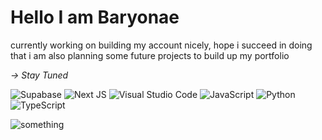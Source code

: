 # Hello I am Baryonae
currently working on building my account nicely, hope i succeed in doing that
i am also planning some future projects to build up my portfolio

*-> Stay Tuned*


![Supabase](https://img.shields.io/badge/Supabase-3ECF8E?style=for-the-badge&logo=supabase&logoColor=white)
![Next JS](https://img.shields.io/badge/Next-black?style=for-the-badge&logo=next.js&logoColor=white)
![Visual Studio Code](https://img.shields.io/badge/Visual%20Studio%20Code-0078d7.svg?style=for-the-badge&logo=visual-studio-code&logoColor=white)
![JavaScript](https://img.shields.io/badge/javascript-%23323330.svg?style=for-the-badge&logo=javascript&logoColor=%23F7DF1E)
![Python](https://img.shields.io/badge/python-3670A0?style=for-the-badge&logo=python&logoColor=ffdd54)
![TypeScript](https://img.shields.io/badge/typescript-%23007ACC.svg?style=for-the-badge&logo=typescript&logoColor=white)


![something](https://camo.githubusercontent.com/873b98a11ac74a1fc513b93d1220f8ffd34ab4966196bf65fc3bbac84ba30a77/68747470733a2f2f736b696c6c69636f6e732e6465762f69636f6e733f693d6a732c74732c707974686f6e2c68746d6c2c6373732c72656163742c6e6578742c6e6f64656a732c657870726573732c66697265626173652c7461696c77696e642c6d6174657269616c75692c7374796c6564636f6d706f6e656e74732c76657263656c2c6769742c7673636f64652c70732c6165267065726c696e653d39)
